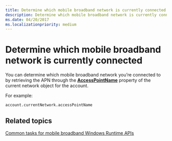```yaml
---
title: Determine which mobile broadband network is currently connected
description: Determine which mobile broadband network is currently connected
ms.date: 04/20/2017
ms.localizationpriority: medium
---
```


# Determine which mobile broadband network is currently connected


You can determine which mobile broadband network you’re connected to by retrieving the APN through the [**AccessPointName**](/uwp/api/Windows.Networking.NetworkOperators.MobileBroadbandNetwork#Windows_Networking_NetworkOperators_MobileBroadbandNetwork_AccessPointName) property of the current network object for the account.

For example:

``` syntax
account.currentNetwork.accessPointName
```

## <span id="related_topics"></span>Related topics


[Common tasks for mobile broadband Windows Runtime APIs](./create-a-mobilebroadbandaccount-object.md)

 

